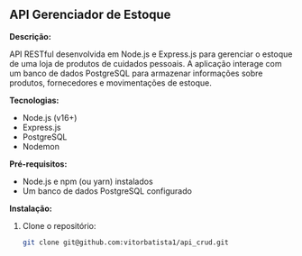 ## API Gerenciador de Estoque

**Descrição:**

API RESTful desenvolvida em Node.js e Express.js para gerenciar o estoque de uma loja de produtos de cuidados pessoais. A aplicação interage com um banco de dados PostgreSQL para armazenar informações sobre produtos, fornecedores e movimentações de estoque.

**Tecnologias:**

* Node.js (v16+)
* Express.js
* PostgreSQL
* Nodemon

**Pré-requisitos:**

* Node.js e npm (ou yarn) instalados
* Um banco de dados PostgreSQL configurado

**Instalação:**

1. Clone o repositório:
   ```bash
   git clone git@github.com:vitorbatista1/api_crud.git
